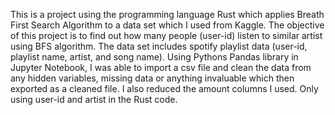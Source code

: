 This is a project using the programming language Rust which applies Breath First Search Algorithm to a data set which I used from Kaggle. The objective of this project is to find out how many people (user-id) listen to similar artist using BFS algorithm. 
The data set includes spotify playlist data (user-id, playlist name, artist, and song name). Using Pythons Pandas library in Jupyter Notebook, I was able to import a csv file and clean the data from any hidden variables, missing data or anything invaluable which then exported as a cleaned file. I also reduced the amount columns I used. Only using user-id and artist in the Rust code. 
